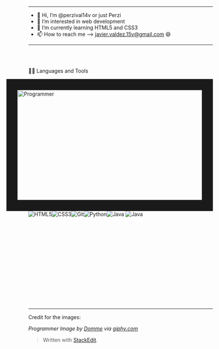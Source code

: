 
<hr>

- 👋 Hi, I’m @perzival14v or just Perzi
- 👀 I’m interested in web development
- 🌱 I’m currently learning HTML5 and CSS3
- 📫 How to reach me --> javier.valdez.15v@gmail.com 😄

<hr>

<br/>
<br/>


👨‍💻 Languages and Tools



<img align="right" border="30" src="https://media.giphy.com/media/qgQUggAC3Pfv687qPC/giphy.gif" width="600"  height="300" alt="Programmer"/>

<div>

![HTML5](https://img.shields.io/badge/-HTML5-E34F26?style=flat&logo=html5&logoColor=white)![CSS3](https://img.shields.io/badge/-CSS3-1572B6?style=flat&logo=css3)![Git](https://img.shields.io/badge/-Git-black?style=flat&logo=git)![Python](https://img.shields.io/badge/-Python-black?style=flat&logo=python)![Java](https://img.shields.io/badge/-Java-red?style=flat&logo=java)
![Java](https://img.shields.io/badge/-C++-blue?style=flat&logo=cplusplus)
</div>


<br/>
<br/>
<br/>
<br/>
<br/>
<br/>
<br/>
<br/>
<br/>
<br/>
<br/>
<br/>
<br/>

<hr>

Credit for the images:

_Programmer Image by [Domme](https://giphy.com/dommespace/) via [giphy.com](https://giphy.com/gifs/dommespace-domme-space-programador-qgQUggAC3Pfv687qPC)_

> Written with [StackEdit](https://stackedit.io/).

